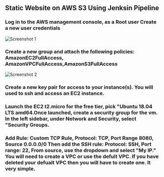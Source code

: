 ## Static Website on AWS S3 Using Jenksin Pipeline

###  Log in to the AWS management console, as a Root user Create a new user credentials

![Screenshot 1](https://user-images.githubusercontent.com/4149567/87359479-809a0880-c52d-11ea-9ab4-2d66f19472e1.jpg)

### Create a new group and attach the following policies: AmazonEC2FullAccess, AmazonVPCFullAccess,AmazonS3FullAccess



![Screenshot 2](https://user-images.githubusercontent.com/4149567/87360109-01a5cf80-c52f-11ea-90b6-2aa80b174af3.jpg)

### Create a new key pair for access to your instance(s). You will used to ssh and access an EC2 instance.
### Launch the EC2 t2.micro for the free tier, pick "Ubuntu 18.04 LTS amd64.Once launched, create a security group for the vm. In the left sidebar, under Network and Security, select "Security Groups.

### Add Rule: Custom TCP Rule, Protocol: TCP, Port Range 8080, Source 0.0.0.0/0 Then add the SSH rule: Protocol: SSH, Port range: 22, From source, use the dropdown and select "My IP." You will need to create a VPC or use the defult VPC. If you have deleted your defualt VPC then you will have to create one. It very simple.






